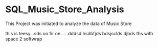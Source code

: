 # SQL_Music_Store_Analysis
This Project was initiated to analyze the data of Music Store

this is teesy...sds
oo fir oe..
.
.dddsd
hsdbfjds
bdsjsclds
djbds
ths with space 2 softwrap

